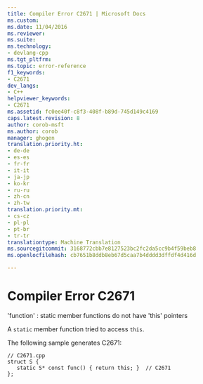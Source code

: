 ```yaml
---
title: Compiler Error C2671 | Microsoft Docs
ms.custom: 
ms.date: 11/04/2016
ms.reviewer: 
ms.suite: 
ms.technology:
- devlang-cpp
ms.tgt_pltfrm: 
ms.topic: error-reference
f1_keywords:
- C2671
dev_langs:
- C++
helpviewer_keywords:
- C2671
ms.assetid: fc0ee40f-c8f3-408f-b89d-745d149c4169
caps.latest.revision: 8
author: corob-msft
ms.author: corob
manager: ghogen
translation.priority.ht:
- de-de
- es-es
- fr-fr
- it-it
- ja-jp
- ko-kr
- ru-ru
- zh-cn
- zh-tw
translation.priority.mt:
- cs-cz
- pl-pl
- pt-br
- tr-tr
translationtype: Machine Translation
ms.sourcegitcommit: 3168772cbb7e8127523bc2fc2da5cc9b4f59beb8
ms.openlocfilehash: cb7651b8ddb8eb67d5caa7b4dddd3dffdf4d416d

---
```

# <a name="compiler-error-c2671"></a>Compiler Error C2671
'function' : static member functions do not have 'this' pointers  
  
 A `static` member function tried to access `this`.  
  
 The following sample generates C2671:  
  
```  
// C2671.cpp  
struct S {  
   static S* const func() { return this; }  // C2671  
};  
```


<!--HONumber=Jan17_HO4-->


